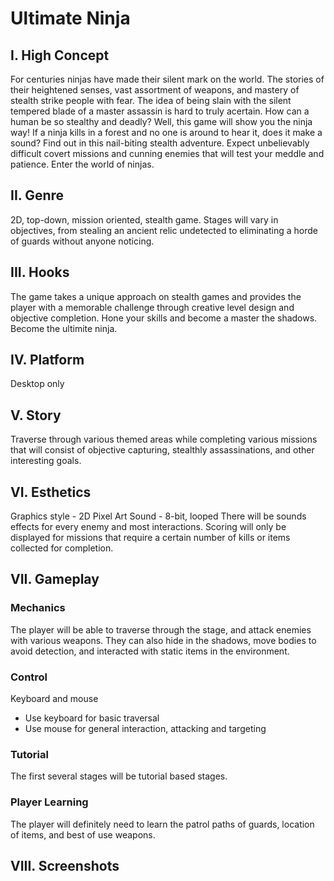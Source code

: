 # Ultimate Ninja

## I. High Concept
For centuries ninjas have made their silent mark on the world. The stories of their heightened senses, vast assortment of weapons, and mastery of stealth strike people with fear. The idea of being slain with the silent tempered blade of a master assassin is hard to truly acertain. How can a human be so stealthy and deadly? Well, this game will show you the ninja way!
If a ninja kills in a forest and no one is around to hear it, does it make a sound? Find out in this nail-biting stealth adventure. Expect unbelievably difficult covert missions and cunning enemies that will test your meddle and patience. 
Enter the world of ninjas.

## II. Genre
2D, top-down, mission oriented, stealth game. Stages will vary in objectives, from stealing an ancient relic undetected to eliminating a horde of guards without anyone noticing.

## III. Hooks
The game takes a unique approach on stealth games and provides the player with a memorable challenge through creative level design and objective completion. Hone your skills and become a master the shadows. Become the ultimite ninja. 

## IV. Platform
Desktop only

## V. Story
Traverse through various themed areas while completing various missions that will consist of objective capturing, stealthly assassinations, and other interesting goals.

## VI. Esthetics
Graphics style - 2D Pixel Art
Sound - 8-bit, looped
There will be sounds effects for every enemy and most interactions. Scoring will only be displayed for missions that require a certain number of kills or items collected for completion.

## VII. Gameplay
### Mechanics
The player will be able to traverse through the stage, and attack enemies with various weapons. They can also hide in the shadows, move bodies to avoid detection, and interacted with static items in the environment.
### Control
Keyboard and mouse
- Use keyboard for basic traversal
- Use mouse for general interaction, attacking and targeting
### Tutorial
The first several stages will be tutorial based stages.
### Player Learning
The player will definitely need to learn the patrol paths of guards, location of items, and best of use weapons.

## VIII. Screenshots


